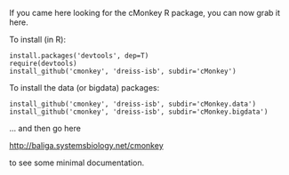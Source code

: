 If you came here looking for the cMonkey R package, you can now grab it here.

<!--https://github.com/dreiss-isb/cmonkey/blob/master/cMonkey_4.9.10.tar.gz?raw=true-->

To install (in R):

```
install.packages('devtools', dep=T)
require(devtools)
install_github('cmonkey', 'dreiss-isb', subdir='cMonkey')
```

To install the data (or bigdata) packages:

```
install_github('cmonkey', 'dreiss-isb', subdir='cMonkey.data')
install_github('cmonkey', 'dreiss-isb', subdir='cMonkey.bigdata')
```

... and then go here 

http://baliga.systemsbiology.net/cmonkey 

to see some minimal documentation.

<!--
If you want to run cMonkey from raw R code, you've come to the right place. Once you've cloned your copy, you can run cMonkey locally (without the package), after doing the following (in R, of course):

```python
source( "cmonkey.R" )    ## This should be all you need
## source( "cmonkey-init.R" )
## source( "cmonkey-data-load.R" ) ## Functions for loading the data
## source( "cmonkey-motif.R" ) ## Functions for motif finding/scoring
## source( "cmonkey-plotting.R" ) ## Functions for all cmonkey plotting
## source( "cmonkey-postproc.R" ) ## Functions for all post-processing and analysis of cmonkey clusters
## source( "cmonkey-bigmem.R" ) ## Functions for using on-disk list and matrix storage for big organisms

## This is only necessary if you don't have the 'progs/' dir in your current dir (and will only work if
##     you have previously installed the cMonkey package):
progs.dir <- sprintf( "%s/progs/", system.file( package="cMonkey" ) )

cmonkey( ... ) ## run as you would if you had loaded the cMonkey package

## or:

e <- cMonkey.init(...); cmonkey( e, ..., dont.init=T )

## will work as well.
```

Visit http://cmonkey.systemsbiology.net/ for more useful instructions on actually using the code for your organism.
-->

